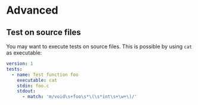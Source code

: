 # Advanced

## Test on source files

You may want to execute tests on source files. This is possible by using `cat` as executable:

```yaml
version: 1
tests:
  - name: Test function foo
    executable: cat
    stdin: foo.c
    stdout:
      - match: 'm/void\s+foo\s*\(\s*int\s+\w+\)/'
```

